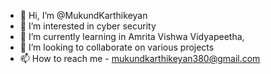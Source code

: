 - 👋 Hi, I’m @MukundKarthikeyan
- 👀 I’m interested in cyber security
- 🌱 I’m currently learning in Amrita Vishwa Vidyapeetha,
- 💞️ I’m looking to collaborate on various projects
- 📫 How to reach me - mukundkarthikeyan380@gmail.com


